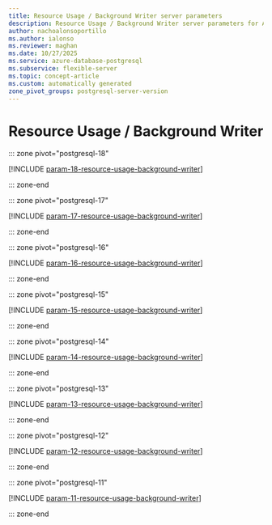 ```yaml
---
title: Resource Usage / Background Writer server parameters
description: Resource Usage / Background Writer server parameters for Azure Database for PostgreSQL flexible server.
author: nachoalonsoportillo
ms.author: ialonso
ms.reviewer: maghan
ms.date: 10/27/2025
ms.service: azure-database-postgresql
ms.subservice: flexible-server
ms.topic: concept-article
ms.custom: automatically generated
zone_pivot_groups: postgresql-server-version
---
```

# Resource Usage / Background Writer


::: zone pivot="postgresql-18"

[!INCLUDE [param-18-resource-usage-background-writer](./includes/param-18-resource-usage-background-writer.md)]

::: zone-end


::: zone pivot="postgresql-17"

[!INCLUDE [param-17-resource-usage-background-writer](./includes/param-17-resource-usage-background-writer.md)]

::: zone-end


::: zone pivot="postgresql-16"

[!INCLUDE [param-16-resource-usage-background-writer](./includes/param-16-resource-usage-background-writer.md)]

::: zone-end


::: zone pivot="postgresql-15"

[!INCLUDE [param-15-resource-usage-background-writer](./includes/param-15-resource-usage-background-writer.md)]

::: zone-end


::: zone pivot="postgresql-14"

[!INCLUDE [param-14-resource-usage-background-writer](./includes/param-14-resource-usage-background-writer.md)]

::: zone-end


::: zone pivot="postgresql-13"

[!INCLUDE [param-13-resource-usage-background-writer](./includes/param-13-resource-usage-background-writer.md)]

::: zone-end


::: zone pivot="postgresql-12"

[!INCLUDE [param-12-resource-usage-background-writer](./includes/param-12-resource-usage-background-writer.md)]

::: zone-end


::: zone pivot="postgresql-11"

[!INCLUDE [param-11-resource-usage-background-writer](./includes/param-11-resource-usage-background-writer.md)]

::: zone-end


